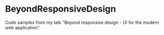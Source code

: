 BeyondResponsiveDesign
======================

Code samples from my talk "Beyond responsive design - UI for the modern web application"
